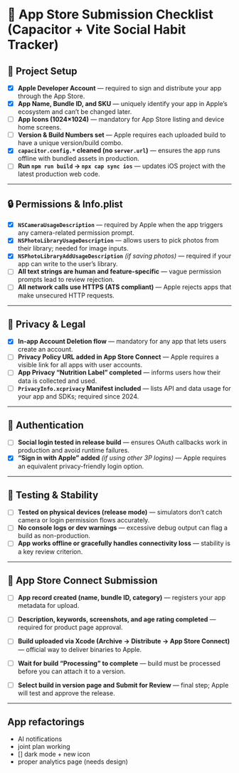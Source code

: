 # 🧾 App Store Submission Checklist (Capacitor + Vite Social Habit Tracker)

## 🧱 Project Setup
- [x] **Apple Developer Account** — required to sign and distribute your app through the App Store.  
- [x] **App Name, Bundle ID, and SKU** — uniquely identify your app in Apple’s ecosystem and can’t be changed later.  
- [ ] **App Icons (1024×1024)** — mandatory for App Store listing and device home screens.  
- [ ] **Version & Build Numbers set** — Apple requires each uploaded build to have a unique version/build combo.  
- [x] **`capacitor.config.*` cleaned (no `server.url`)** — ensures the app runs offline with bundled assets in production.  
- [ ] **Run `npm run build` → `npx cap sync ios`** — updates iOS project with the latest production web code.  

---

## 🔒 Permissions & Info.plist
- [x] **`NSCameraUsageDescription`** — required by Apple when the app triggers any camera-related permission prompt.  
- [x] **`NSPhotoLibraryUsageDescription`** — allows users to pick photos from their library; needed for image inputs.  
- [x] **`NSPhotoLibraryAddUsageDescription`** *(if saving photos)* — required if your app can write to the user’s library.  
- [ ] **All text strings are human and feature-specific** — vague permission prompts lead to review rejection.  
- [ ] **All network calls use HTTPS (ATS compliant)** — Apple rejects apps that make unsecured HTTP requests.  

---

## 🧾 Privacy & Legal
- [x] **In-app Account Deletion flow** — mandatory for any app that lets users create an account.  
- [ ] **Privacy Policy URL added in App Store Connect** — Apple requires a visible link for all apps with user accounts.  
- [ ] **App Privacy “Nutrition Label” completed** — informs users how their data is collected and used.  
- [ ] **`PrivacyInfo.xcprivacy` Manifest included** — lists API and data usage for your app and SDKs; required since 2024.  

---

## 🔑 Authentication
- [ ] **Social login tested in release build** — ensures OAuth callbacks work in production and avoid runtime failures.  
- [x] **“Sign in with Apple” added** *(if using other 3P logins)* — Apple requires an equivalent privacy-friendly login option.  

---

## 🧪 Testing & Stability
- [ ] **Tested on physical devices (release mode)** — simulators don’t catch camera or login permission flows accurately.  
- [ ] **No console logs or dev warnings** — excessive debug output can flag a build as non-production.  
- [ ] **App works offline or gracefully handles connectivity loss** — stability is a key review criterion.  

---

## 🏁 App Store Connect Submission
- [ ] **App record created (name, bundle ID, category)** — registers your app metadata for upload.  
- [ ] **Description, keywords, screenshots, and age rating completed** — required for product page approval.  
- [ ] **Build uploaded via Xcode (Archive → Distribute → App Store Connect)** — official way to deliver binaries to Apple.  
- [ ] **Wait for build “Processing” to complete** — build must be processed before you can attach it to a version.  
- [ ] **Select build in version page and Submit for Review** — final step; Apple will test and approve the release.


--- 

## App refactorings

- AI notifications
- joint plan working
- [] dark mode + new icon
- proper analytics page (needs design)